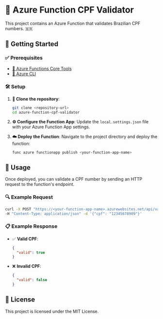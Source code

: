 # 🔗 Azure Function CPF Validator

This project contains an Azure Function that validates Brazilian CPF numbers. 🇧🇷

## 🚀 Getting Started

### ✅ Prerequisites

- [🔧 Azure Functions Core Tools](https://docs.microsoft.com/en-us/azure/azure-functions/functions-run-local)  
- [📘 Azure CLI](https://docs.microsoft.com/en-us/cli/azure/install-azure-cli)

### 🛠️ Setup

1. **📂 Clone the repository**:  
   ```bash
   git clone <repository-url>  
   cd azure-function-cpf-validator
   ```

2. **⚙️ Configure the Function App**: Update the `local.settings.json` file with your Azure Function App settings.

3. **☁️ Deploy the Function**: Navigate to the project directory and deploy the function:  
   ```bash
   func azure functionapp publish <your-function-app-name>
   ```

## 📡 Usage

Once deployed, you can validate a CPF number by sending an HTTP request to the function's endpoint.

### 🔍 Example Request
```bash
curl -X POST "https://<your-function-app-name>.azurewebsites.net/api/validacpf" \
-H "Content-Type: application/json" -d '{"cpf": "12345678909"}'
```

### 📋 Example Response
- ✅ **Valid CPF**:  
   ```json
   {
     "valid": true
   }
   ```
- ❌ **Invalid CPF**:  
   ```json
   {
     "valid": false
   }
   ```

## 📜 License

This project is licensed under the MIT License.

